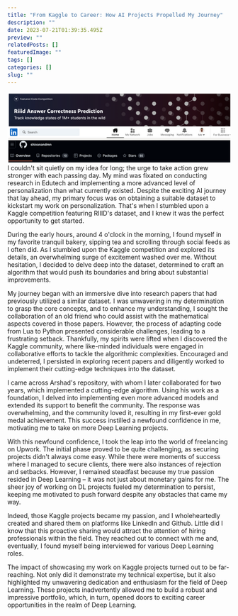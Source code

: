 ```yaml
---
title: "From Kaggle to Career: How AI Projects Propelled My Journey"
description: ""
date: 2023-07-21T01:39:35.495Z
preview: ""
relatedPosts: []
featuredImage: ""
tags: []
categories: []
slug: ""
---
```


![](/assets/from-kaggle-to-career-how-ai-projects-propelled-my-journey/first_job_feature.png)
I couldn't sit quietly on my idea for long; the urge to take action grew stronger with each passing day. My mind was fixated on conducting research in Edutech and implementing a more advanced level of personalization than what currently existed. Despite the exciting AI journey that lay ahead, my primary focus was on obtaining a suitable dataset to kickstart my work on personalization. That's when I stumbled upon a Kaggle competition featuring RIIID's dataset, and I knew it was the perfect opportunity to get started.

During the early hours, around 4 o'clock in the morning, I found myself in my favorite tranquil bakery, sipping tea and scrolling through social feeds as I often did. As I stumbled upon the Kaggle competition and explored its details, an overwhelming surge of excitement washed over me. Without hesitation, I decided to delve deep into the dataset, determined to craft an algorithm that would push its boundaries and bring about substantial improvements.

My journey began with an immersive dive into research papers that had previously utilized a similar dataset. I was unwavering in my determination to grasp the core concepts, and to enhance my understanding, I sought the collaboration of an old friend who could assist with the mathematical aspects covered in those papers. However, the process of adapting code from Lua to Python presented considerable challenges, leading to a frustrating setback. Thankfully, my spirits were lifted when I discovered the Kaggle community, where like-minded individuals were engaged in collaborative efforts to tackle the algorithmic complexities. Encouraged and undeterred, I persisted in exploring recent papers and diligently worked to implement their cutting-edge techniques into the dataset.

I came across Arshad's repository, with whom I later collaborated for two years, which implemented a cutting-edge algorithm. Using his work as a foundation, I delved into implementing even more advanced models and extended its support to benefit the community. The response was overwhelming, and the community loved it, resulting in my first-ever gold medal achievement. This success instilled a newfound confidence in me, motivating me to take on more Deep Learning projects.

With this newfound confidence, I took the leap into the world of freelancing on Upwork. The initial phase proved to be quite challenging, as securing projects didn't always come easy. While there were moments of success where I managed to secure clients, there were also instances of rejection and setbacks. However, I remained steadfast because my true passion resided in Deep Learning – it was not just about monetary gains for me. The sheer joy of working on DL projects fueled my determination to persist, keeping me motivated to push forward despite any obstacles that came my way.

Indeed, those Kaggle projects became my passion, and I wholeheartedly created and shared them on platforms like LinkedIn and Github. Little did I know that this proactive sharing would attract the attention of hiring professionals within the field. They reached out to connect with me and, eventually, I found myself being interviewed for various Deep Learning roles.

The impact of showcasing my work on Kaggle projects turned out to be far-reaching. Not only did it demonstrate my technical expertise, but it also highlighted my unwavering dedication and enthusiasm for the field of Deep Learning. These projects inadvertently allowed me to build a robust and impressive portfolio, which, in turn, opened doors to exciting career opportunities in the realm of Deep Learning.
